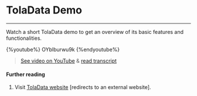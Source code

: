 # TolaData Demo

---

Watch a short TolaData demo to get an overview of its basic features and functionalities.

{%youtube%} OYblburwu9k {%endyoutube%}  
> [See video on YouTube](https://www.youtube.com/embed/OYblburwu9k?rel=0) & [read transcript](https://docs.google.com/document/d/1DCaeMviBwSO5hGSfeh6Y9McPI6D1dzxJyDs5kKa4wug/edit#heading=h.uhcggc6nbidj)

#### Further reading

1. Visit [TolaData website](https://www.toladata.com/) [redirects to an external website].



